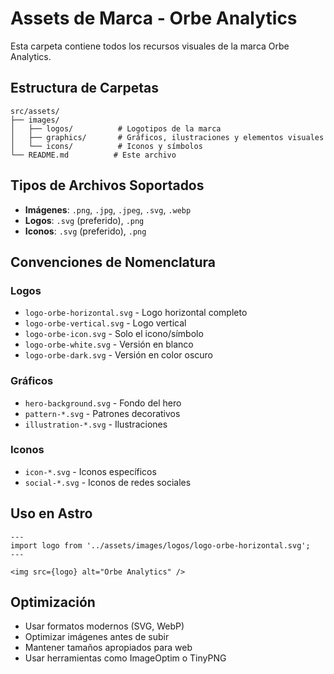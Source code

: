 # Assets de Marca - Orbe Analytics

Esta carpeta contiene todos los recursos visuales de la marca Orbe Analytics.

## Estructura de Carpetas

```
src/assets/
├── images/
│   ├── logos/          # Logotipos de la marca
│   ├── graphics/       # Gráficos, ilustraciones y elementos visuales
│   └── icons/          # Iconos y símbolos
└── README.md          # Este archivo
```

## Tipos de Archivos Soportados

- **Imágenes**: `.png`, `.jpg`, `.jpeg`, `.svg`, `.webp`
- **Logos**: `.svg` (preferido), `.png`
- **Iconos**: `.svg` (preferido), `.png`

## Convenciones de Nomenclatura

### Logos
- `logo-orbe-horizontal.svg` - Logo horizontal completo
- `logo-orbe-vertical.svg` - Logo vertical
- `logo-orbe-icon.svg` - Solo el icono/símbolo
- `logo-orbe-white.svg` - Versión en blanco
- `logo-orbe-dark.svg` - Versión en color oscuro

### Gráficos
- `hero-background.svg` - Fondo del hero
- `pattern-*.svg` - Patrones decorativos
- `illustration-*.svg` - Ilustraciones

### Iconos
- `icon-*.svg` - Iconos específicos
- `social-*.svg` - Iconos de redes sociales

## Uso en Astro

```astro
---
import logo from '../assets/images/logos/logo-orbe-horizontal.svg';
---

<img src={logo} alt="Orbe Analytics" />
```

## Optimización

- Usar formatos modernos (SVG, WebP)
- Optimizar imágenes antes de subir
- Mantener tamaños apropiados para web
- Usar herramientas como ImageOptim o TinyPNG
